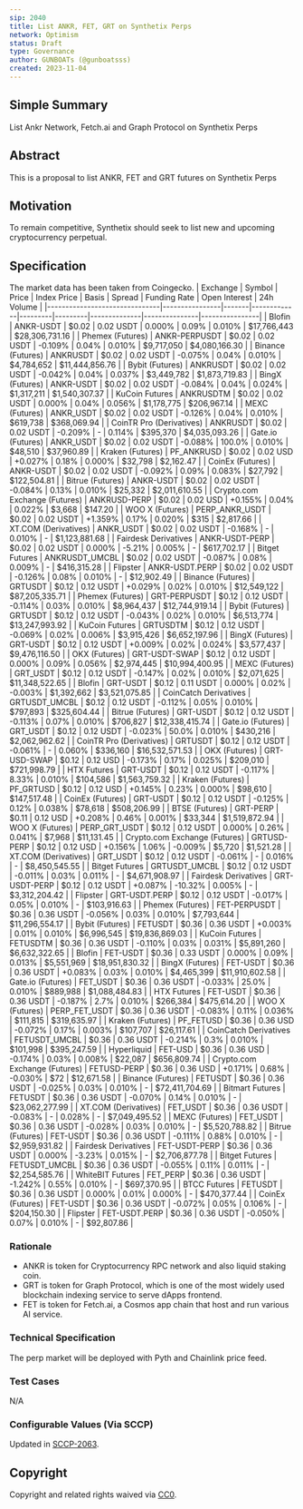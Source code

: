 ```yaml
---
sip: 2040
title: List ANKR, FET, GRT on Synthetix Perps
network: Optimism
status: Draft
type: Governance
author: GUNBOATs (@gunboatsss)
created: 2023-11-04
---
```


<!--You can leave these HTML comments in your merged SIP and delete the visible duplicate text guides, they will not appear and may be helpful to refer to if you edit it again. This is the suggested template for new SIPs. Note that an SIP number will be assigned by an editor. When opening a pull request to submit your SIP, please use an abbreviated title in the filename, `sip-draft_title_abbrev.md`. The title should be 44 characters or less.-->

## Simple Summary

<!--"If you can't explain it simply, you don't understand it well enough." Simply describe the outcome the proposed changes intends to achieve. This should be non-technical and accessible to a casual community member.-->

List Ankr Network, Fetch.ai and Graph Protocol on Synthetix Perps

## Abstract

<!--A short (~200 word) description of the proposed change, the abstract should clearly describe the proposed change. This is what *will* be done if the SIP is implemented, not *why* it should be done or *how* it will be done. If the SIP proposes deploying a new contract, write, "we propose to deploy a new contract that will do x".-->

This is a proposal to list ANKR, FET and GRT futures on Synthetix Perps

## Motivation

<!--This is the problem statement. This is the *why* of the SIP. It should clearly explain *why* the current state of the protocol is inadequate.  It is critical that you explain *why* the change is needed, if the SIP proposes changing how something is calculated, you must address *why* the current calculation is inaccurate or wrong. This is not the place to describe how the SIP will address the issue!-->

To remain competitive, Synthetix should seek to list new and upcoming cryptocurrency perpetual.

## Specification

<!--The specification should describe the syntax and semantics of any new feature, there are five sections
1. Overview
2. Rationale
3. Technical Specification
4. Test Cases
5. Configurable Values
-->

The market data has been taken from Coingecko.
| Exchange                      | Symbol         | Price | Index Price | Basis   | Spread  | Funding Rate | Open Interest | 24h Volume     |
|-------------------------------|----------------|-------|-------------|---------|---------|--------------|---------------|----------------|
| Blofin                        | ANKR-USDT      | $0.02 | 0.02 USDT   | 0.000%  | 0.09%   | 0.010%       | $17,766,443   | $28,306,731.16 |
| Phemex (Futures)              | ANKR-PERPUSDT  | $0.02 | 0.02 USDT   | -0.109% | 0.04%   | 0.010%       | $9,717,050    | $4,080,166.30  |
| Binance (Futures)             | ANKRUSDT       | $0.02 | 0.02 USDT   | -0.075% | 0.04%   | 0.010%       | $4,784,652    | $11,444,856.76 |
| Bybit (Futures)               | ANKRUSDT       | $0.02 | 0.02 USDT   | -0.042% | 0.04%   | 0.037%       | $3,449,782    | $1,873,719.83  |
| BingX (Futures)               | ANKR-USDT      | $0.02 | 0.02 USDT   | -0.084% | 0.04%   | 0.024%       | $1,317,211    | $1,540,307.37  |
| KuCoin Futures                | ANKRUSDTM      | $0.02 | 0.02 USDT   | 0.000%  | 0.04%   | 0.056%       | $1,178,775    | $206,967.14    |
| MEXC (Futures)                | ANKR_USDT      | $0.02 | 0.02 USDT   | -0.126% | 0.04%   | 0.010%       | $619,738      | $368,069.94    |
| CoinTR Pro (Derivatives)      | ANKRUSDT       | $0.02 | 0.02 USDT   | -0.209% | -       | 0.114%       | $395,370      | $4,035,093.26  |
| Gate.io (Futures)             | ANKR_USDT      | $0.02 | 0.02 USDT   | -0.088% | 100.0%  | 0.010%       | $48,510       | $37,960.89     |
| Kraken (Futures)              | PF_ANKRUSD     | $0.02 | 0.02 USD    | +0.027% | 0.18%   | 0.000%       | $32,798       | $2,162.47      |
| CoinEx (Futures)              | ANKR-USDT      | $0.02 | 0.02 USDT   | -0.092% | 0.09%   | 0.083%       | $27,792       | $122,504.81    |
| Bitrue (Futures)              | ANKR-USDT      | $0.02 | 0.02 USDT   | -0.084% | 0.13%   | 0.010%       | $25,332       | $2,011,610.55  |
| Crypto.com Exchange (Futures) | ANKRUSD-PERP   | $0.02 | 0.02 USD    | +0.155% | 0.04%   | 0.022%       | $3,668        | $147.20        |
| WOO X (Futures)               | PERP_ANKR_USDT | $0.02 | 0.02 USDT   | +1.359% | 0.17%   | 0.020%       | $315          | $2,817.66      |
| XT.COM (Derivatives)          | ANKR_USDT      | $0.02 | 0.02 USDT   | -0.168% | -       | 0.010%       | -             | $1,123,881.68  |
| Fairdesk Derivatives          | ANKR-USDT-PERP | $0.02 | 0.02 USDT   | 0.000%  | -5.21%  | 0.005%       | -             | $617,702.17    |
| Bitget Futures                | ANKRUSDT_UMCBL | $0.02 | 0.02 USDT   | -0.087% | 0.08%   | 0.009%       | -             | $416,315.28    |
| Flipster                      | ANKR-USDT.PERP | $0.02 | 0.02 USDT   | -0.126% | 0.08%   | 0.010%       | -             | $12,902.49     |
| Binance (Futures)             | GRTUSDT        | $0.12 | 0.12 USDT   | +0.029% | 0.02%   | 0.010%       | $12,549,122   | $87,205,335.71 |
| Phemex (Futures)              | GRT-PERPUSDT   | $0.12 | 0.12 USDT   | -0.114% | 0.03%   | 0.010%       | $8,964,437    | $12,744,919.14 |
| Bybit (Futures)               | GRTUSDT        | $0.12 | 0.12 USDT   | -0.043% | 0.02%   | 0.010%       | $6,513,774    | $13,247,993.92 |
| KuCoin Futures                | GRTUSDTM       | $0.12 | 0.12 USDT   | -0.069% | 0.02%   | 0.006%       | $3,915,426    | $6,652,197.96  |
| BingX (Futures)               | GRT-USDT       | $0.12 | 0.12 USDT   | +0.009% | 0.02%   | 0.024%       | $3,577,437    | $9,476,116.50  |
| OKX (Futures)                 | GRT-USDT-SWAP  | $0.12 | 0.12 USDT   | 0.000%  | 0.09%   | 0.056%       | $2,974,445    | $10,994,400.95 |
| MEXC (Futures)                | GRT_USDT       | $0.12 | 0.12 USDT   | -0.147% | 0.02%   | 0.010%       | $2,071,625    | $11,348,522.65 |
| Blofin                        | GRT-USDT       | $0.12 | 0.11 USDT   | 0.000%  | 0.02%   | -0.003%      | $1,392,662    | $3,521,075.85  |
| CoinCatch Derivatives         | GRTUSDT_UMCBL  | $0.12 | 0.12 USDT   | -0.112% | 0.05%   | 0.010%       | $797,893      | $325,604.44    |
| Bitrue (Futures)              | GRT-USDT       | $0.12 | 0.12 USDT   | -0.113% | 0.07%   | 0.010%       | $706,827      | $12,338,415.74 |
| Gate.io (Futures)             | GRT_USDT       | $0.12 | 0.12 USDT   | -0.023% | 50.0%   | 0.010%       | $430,216      | $2,062,962.62  |
| CoinTR Pro (Derivatives)      | GRTUSDT        | $0.12 | 0.12 USDT   | -0.061% | -       | 0.060%       | $336,160      | $16,532,571.53 |
| OKX (Futures)                 | GRT-USD-SWAP   | $0.12 | 0.12 USD    | -0.173% | 0.17%   | 0.025%       | $209,010      | $721,998.79    |
| HTX Futures                   | GRT-USDT       | $0.12 | 0.12 USDT   | -0.117% | 8.33%   | 0.010%       | $104,586      | $1,563,759.32  |
| Kraken (Futures)              | PF_GRTUSD      | $0.12 | 0.12 USD    | +0.145% | 0.23%   | 0.000%       | $98,610       | $147,517.48    |
| CoinEx (Futures)              | GRT-USDT       | $0.12 | 0.12 USDT   | -0.125% | 0.12%   | 0.038%       | $78,618       | $508,206.99    |
| BTSE (Futures)                | GRT-PERP       | $0.11 | 0.12 USD    | +0.208% | 0.46%   | 0.001%       | $33,344       | $1,519,872.94  |
| WOO X (Futures)               | PERP_GRT_USDT  | $0.12 | 0.12 USDT   | 0.000%  | 0.26%   | 0.041%       | $7,968        | $11,131.45     |
| Crypto.com Exchange (Futures) | GRTUSD-PERP    | $0.12 | 0.12 USD    | +0.156% | 1.06%   | -0.009%      | $5,720        | $1,521.28      |
| XT.COM (Derivatives)          | GRT_USDT       | $0.12 | 0.12 USDT   | -0.061% | -       | 0.016%       | -             | $8,450,545.55  |
| Bitget Futures                | GRTUSDT_UMCBL  | $0.12 | 0.12 USDT   | -0.011% | 0.03%   | 0.011%       | -             | $4,671,908.97  |
| Fairdesk Derivatives          | GRT-USDT-PERP  | $0.12 | 0.12 USDT   | +0.087% | -10.32% | 0.005%       | -             | $3,312,204.42  |
| Flipster                      | GRT-USDT.PERP  | $0.12 | 0.12 USDT   | -0.017% | 0.05%   | 0.010%       | -             | $103,916.63    |
| Phemex (Futures)              | FET-PERPUSDT   | $0.36 | 0.36 USDT   | -0.056% | 0.03%   | 0.010%       | $7,793,644    | $11,296,554.17 |
| Bybit (Futures)               | FETUSDT        | $0.36 | 0.36 USDT   | +0.003% | 0.01%   | 0.010%       | $6,996,545    | $19,836,869.03 |
| KuCoin Futures                | FETUSDTM       | $0.36 | 0.36 USDT   | -0.110% | 0.03%   | 0.031%       | $5,891,260    | $6,632,322.65  |
| Blofin                        | FET-USDT       | $0.36 | 0.33 USDT   | 0.000%  | 0.09%   | 0.013%       | $5,551,969    | $18,951,830.32 |
| BingX (Futures)               | FET-USDT       | $0.36 | 0.36 USDT   | +0.083% | 0.03%   | 0.010%       | $4,465,399    | $11,910,602.58 |
| Gate.io (Futures)             | FET_USDT       | $0.36 | 0.36 USDT   | -0.033% | 25.0%   | 0.010%       | $889,988      | $1,088,484.83  |
| HTX Futures                   | FET-USDT       | $0.36 | 0.36 USDT   | -0.187% | 2.7%    | 0.010%       | $266,384      | $475,614.20    |
| WOO X (Futures)               | PERP_FET_USDT  | $0.36 | 0.36 USDT   | -0.083% | 0.11%   | 0.036%       | $111,815      | $319,635.97    |
| Kraken (Futures)              | PF_FETUSD      | $0.36 | 0.36 USD    | -0.072% | 0.17%   | 0.003%       | $107,707      | $26,117.61     |
| CoinCatch Derivatives         | FETUSDT_UMCBL  | $0.36 | 0.36 USDT   | -0.214% | 0.3%    | 0.010%       | $101,998      | $395,247.59    |
| Hyperliquid                   | FET-USD        | $0.36 | 0.36 USD    | -0.174% | 0.03%   | 0.008%       | $22,087       | $656,809.74    |
| Crypto.com Exchange (Futures) | FETUSD-PERP    | $0.36 | 0.36 USD    | +0.171% | 0.68%   | -0.030%      | $72           | $12,671.58     |
| Binance (Futures)             | FETUSDT        | $0.36 | 0.36 USDT   | -0.025% | 0.03%   | 0.010%       | -             | $72,411,704.69 |
| Bitmart Futures               | FETUSDT        | $0.36 | 0.36 USDT   | -0.070% | 0.14%   | 0.010%       | -             | $23,062,277.99 |
| XT.COM (Derivatives)          | FET_USDT       | $0.36 | 0.36 USDT   | -0.083% | -       | 0.028%       | -             | $7,049,495.52  |
| MEXC (Futures)                | FET_USDT       | $0.36 | 0.36 USDT   | -0.028% | 0.03%   | 0.010%       | -             | $5,520,788.82  |
| Bitrue (Futures)              | FET-USDT       | $0.36 | 0.36 USDT   | -0.111% | 0.88%   | 0.010%       | -             | $2,959,931.82  |
| Fairdesk Derivatives          | FET-USDT-PERP  | $0.36 | 0.36 USDT   | 0.000%  | -3.23%  | 0.015%       | -             | $2,706,877.78  |
| Bitget Futures                | FETUSDT_UMCBL  | $0.36 | 0.36 USDT   | -0.055% | 0.11%   | 0.011%       | -             | $2,254,585.76  |
| WhiteBIT Futures              | FET_PERP       | $0.36 | 0.36 USDT   | -1.242% | 0.55%   | 0.010%       | -             | $697,370.95    |
| BTCC Futures                  | FETUSDT        | $0.36 | 0.36 USDT   | 0.000%  | 0.01%   | 0.000%       | -             | $470,377.44    |
| CoinEx (Futures)              | FET-USDT       | $0.36 | 0.36 USDT   | -0.072% | 0.05%   | 0.106%       | -             | $204,150.30    |
| Flipster                      | FET-USDT.PERP  | $0.36 | 0.36 USDT   | -0.050% | 0.07%   | 0.010%       | -             | $92,807.86     |

### Rationale

<!--This is where you explain the reasoning behind how you propose to solve the problem. Why did you propose to implement the change in this way, what were the considerations and trade-offs. The rationale fleshes out what motivated the design and why particular design decisions were made. It should describe alternate designs that were considered and related work. The rationale may also provide evidence of consensus within the community, and should discuss important objections or concerns raised during discussion.-->

- ANKR is token for Cryptocurrency RPC network and also liquid staking coin.
- GRT is token for Graph Protocol, which is one of the most widely used blockchain indexing service to serve dApps frontend.
- FET is token for Fetch.ai, a Cosmos app chain that host and run various AI service.

### Technical Specification

<!--The technical specification should outline the public API of the changes proposed. That is, changes to any of the interfaces Synthetix currently exposes or the creations of new ones.-->

The perp market will be deployed with Pyth and Chainlink price feed.

### Test Cases

<!--Test cases for an implementation are mandatory for SIPs but can be included with the implementation..-->

N/A

### Configurable Values (Via SCCP)

<!--Please list all values configurable via SCCP under this implementation.-->

Updated in [SCCP-2063](https://sips.synthetix.io/sccp/sccp-2063).

## Copyright

Copyright and related rights waived via [CC0](https://creativecommons.org/publicdomain/zero/1.0/).
